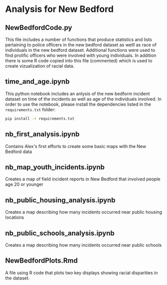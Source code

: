 # Analysis for New Bedford
## NewBedfordCode.py
This file includes a number of functions that produce statistics and lists pertaining to police officers in the new bedford dataset as welll as race of individuals in the new bedford dataset. Additional functions were used to find prolific officers who were involved with young individuals. In addition there is some R code copied into this file (commented) which is used to create vizualization of racial data.
## time_and_age.ipynb
This python notebook includes an anlysis of the new bedform incident dataset on time of the incidents as well as age of the individuals involved.
In order to use the notebook, please install the dependencies listed in the `requirements.txt` folder:
```bash
pip install -r requirements.txt
```
## nb_first_analysis.ipynb
Contains Alex's first efforts to create some basic maps with the New Bedford data

## nb_map_youth_incidents.ipynb
Creates a map of field incident reports in New Bedford that involved people age 20 or younger

## nb_public_housing_analysis.ipynb
Creates a map describing how many incidents occurred near public housing locations

## nb_public_schools_analysis.ipynb
Creates a map describing how many incidents occurred near public schools

## NewBedfordPlots.Rmd
A file using R code that plots two key displays showing racial disparities in the dataset.
